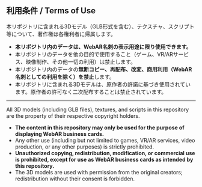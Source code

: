 ## 利用条件 / Terms of Use

本リポジトリに含まれる3Dモデル（GLB形式を含む）、テクスチャ、スクリプト等について、著作権は各権利者に帰属します。

- **本リポジトリ内のデータは、WebAR名刺の表示用途に限り使用できます。**
- 本リポジトリのデータを他の目的で使用すること（ゲーム、VR/ARサービス、映像制作、その他一切の利用）は禁止します。
- 本リポジトリ内のデータの**無断コピー、再配布、改変、商用利用（WebAR名刺としての利用を除く）を禁止**します。
- 本リポジトリに含まれる3Dモデルは、原作者の許諾に基づき使用されています。原作者の許可なく二次配布することは禁止されています。

---

All 3D models (including GLB files), textures, and scripts in this repository are the property of their respective copyright holders.

- **The content in this repository may only be used for the purpose of displaying WebAR business cards.**
- Any other use (including but not limited to games, VR/AR services, video production, or any other purposes) is strictly prohibited.
- **Unauthorized copying, redistribution, modification, or commercial use is prohibited, except for use as WebAR business cards as intended by this repository.**
- The 3D models are used with permission from the original creators; redistribution without their consent is forbidden.
